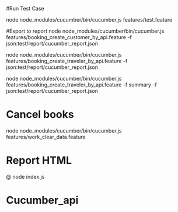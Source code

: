 #Run Test Case

node node_modules/cucumber/bin/cucumber.js features/test.feature

#Export to report
node node_modules/cucumber/bin/cucumber.js features/booking_create_customer_by_api.feature -f json:test/report/cucumber_report.json

node node_modules/cucumber/bin/cucumber.js features/booking_create_traveler_by_api.feature -f json:test/report/cucumber_report.json

node node_modules/cucumber/bin/cucumber.js features/booking_create_traveler_by_api.feature -f summary -f json:test/report/cucumber_report.json

# Cancel books

node node_modules/cucumber/bin/cucumber.js features/work_clear_data.feature

# Report HTML

@ node index.js

# Cucumber_api
